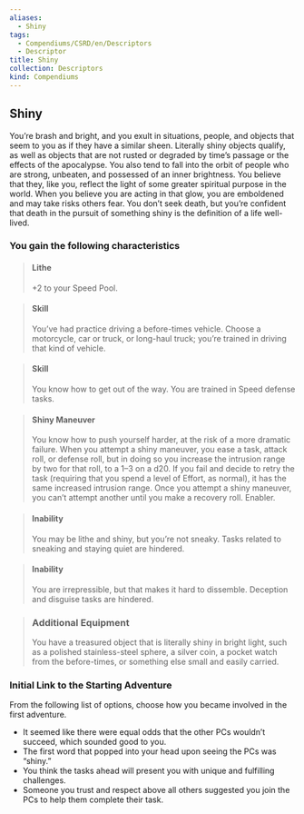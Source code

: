 ```yaml
---
aliases:
  - Shiny
tags:
  - Compendiums/CSRD/en/Descriptors
  - Descriptor
title: Shiny
collection: Descriptors
kind: Compendiums
---
```

## Shiny  
You’re brash and bright, and you exult in situations, people, and objects that seem to  you as if they have a similar sheen. Literally shiny objects qualify, as well as objects that are not rusted or degraded by time’s passage or the effects of the apocalypse. You also tend to fall into the orbit of people who are strong, unbeaten, and possessed of an inner brightness. You believe that they, like you, reflect the light of some greater spiritual purpose in the world. When you believe you are acting in that glow, you are emboldened and may take risks others fear. You don’t seek death, but you’re confident that death in the pursuit of something shiny is the definition of a life well-lived.
### You gain the following characteristics  
> #### Lithe
> +2 to your Speed Pool.  

> #### Skill
> You’ve had practice driving a before-times vehicle. Choose a motorcycle, car or truck, or long-haul truck; you’re trained in driving that kind of vehicle.  

> #### Skill
> You know how to get out of the way. You are trained in Speed defense tasks. 

> #### Shiny Maneuver
> You know how to push yourself harder, at the risk of a more dramatic failure. When you attempt a shiny maneuver, you ease a task, attack roll, or defense roll, but in doing so you increase the intrusion range by two for that roll, to a 1–3 on a d20. If you fail and decide to retry the task (requiring that you spend a level of Effort, as normal), it has the same increased intrusion range. Once you attempt a shiny maneuver, you can’t attempt another until you make a recovery roll. Enabler.

> #### Inability
> You may be lithe and shiny, but you’re not sneaky. Tasks related to sneaking and staying quiet are hindered.

> #### Inability
> You are irrepressible, but that makes it hard to dissemble. Deception and disguise tasks are hindered.

>### Additional Equipment  
>You have a treasured object that is literally shiny in bright light, such as a polished stainless-steel sphere, a silver coin, a pocket watch from the before-times, or something else small and easily carried.

>
### Initial Link to the Starting Adventure  
From the following list of options, choose how you became involved in the first adventure.  
- It seemed like there were equal odds that the other PCs wouldn’t succeed, which sounded good to you. 
- The first word that popped into your head upon seeing the PCs was “shiny.” 
- You think the tasks ahead will present you with unique and fulfilling challenges.  
- Someone you trust and respect above all others suggested you join the PCs to help them complete their task.
  